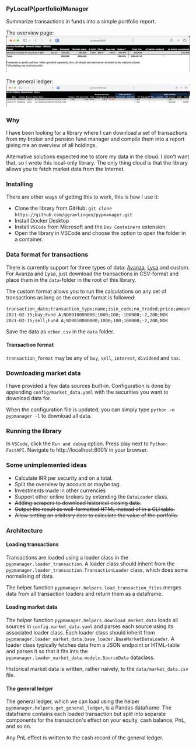 ### PyLocalP(portfolio)Manager

Summarize transactions in funds into a simple portfolio report.

The overview page:
![Screenshot of the overview page.](/docs/assets/overview.png)

The general ledger:
![Screenshot of the general ledger.](/docs/assets/general_ledger.png)

### Why

I have been looking for a library where I can download a set of transactions from my broker and pension fund manager and compile them into a report giving me an overview of all holdings.

Alternative solutions expected me to store my data in the cloud. I don't want that, so I wrote this local-only library. The only thing cloud is that the library allows you to fetch market data from the Internet.

### Installing

There are other ways of getting this to work, this is how I use it:

- Clone the library from GitHub: `git clone https://github.com/ggravlingen/pypmanager.git`
- Install Docker Desktop
- Install `VSCode` from Microsoft and the `Dev Containers` extension.
- Open the library in VSCode and choose the option to open the folder in a container.

### Data format for transactions

There is currently support for three types of data: [Avanza](https://www.avanza.se/start), [Lysa](https://www.lysa.se/) and custom. For Avanza and Lysa, just download the transactions in CSV-format and place them in the `data`-folder in the root of this library.

The custom format allows you to run the calculations on any set of transactions as long as the correct format is followed:

```
transaction_date;transaction_type;name;isin_code;no_traded;price;amount;commission;currency
2021-02-15;buy;Fund A;NO0010000000;1000;100;-100000;-2,200;NOK
2021-02-15;sell;Fund A;NO0010000000;1000;100;100000;-2,200;NOK
```

Save the data as `other.csv` in the `data` folder.

#### Transaction format

`transaction_format` may be any of `buy`, `sell`, `interest`, `dividend` and `tax`.

### Downloading market data

I have provided a few data sources built-in. Configuration is done by appending `config/market_data.yaml` with the securities you want to download data for.

When the configuration file is updated, you can simply type `python -m pypmanager -l` to download all data.

### Running the library

In `VSCode`, click the `Run and debug` option. Press play next to `Python: FastAPI`. Navigate to http://localhost:8001/ in your browser.

### Some unimplemented ideas
- Calculate IRR per security and on a total.
- Split the overview by account or maybe tag.
- Investments made in other currencies
- Support other online brokers by extending the `DataLoader` class.
- <s>Adding scrapers to download historical closing data.</s>
- <s>Output the result as well-formatted HTML instead of in a CLI table.</s>
- <s>Allow setting an arbitrary date to calculate the value of the portfolio.</s>

### Architecture

#### Loading transactions

Transactions are loaded using a loader class in the `pypmanager.loader_transaction`. A loader class should inherit from the `pypmanager.loader_transaction.TransactionLoader` class, which does some normalising of data.

The helper function `pypmanager.helpers.load_transaction_files` merges data from all transaction loaders and return them as a dataframe.

#### Loading market data

The helper function `pypmanager.helpers.download_market_data` loads all sources in `config.market_data.yaml` and parses each source using its associated loader class. Each loader class should inherit from `pypmanager.loader_market_data.base_loader.BaseMarketDataLoader`. A loader class typically fetches data from a JSON endpoint or HTML-table and parses it so that it fits into the `pypmanager.loader_market_data.models.SourceData` dataclass.

Historical market data is written, rather naively, to the `data/market_data.csv` file.

#### The general ledger

The general ledger, which we can load using the helper `pypmanager.helpers.get_general_ledger`, is a Pandas dataframe. The dataframe contains each loaded transaction but split into separate components for the transaction's effect on your equity, cash balance, PnL, and so on.

Any PnL effect is written to the cash record of the general ledger.
